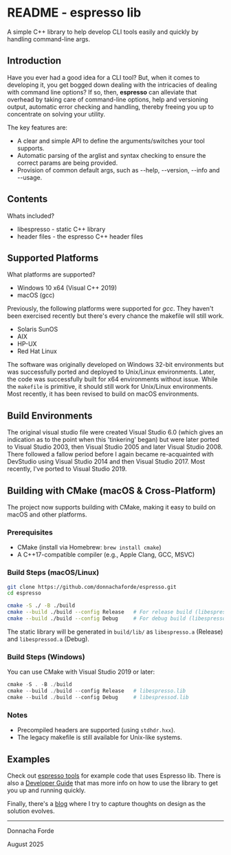 # README - espresso lib 
A simple C++ library to help develop CLI tools easily and quickly by handling command-line args. 


## Introduction

Have you ever had a good idea for a CLI tool? But, when it comes to developing it, you get bogged down dealing with the intricacies of dealing with command line options? If so, then, **espresso** can alleviate that overhead by taking care of command-line options, help and versioning output, automatic error checking and handling, thereby freeing you up to concentrate on solving your utility. 

The key features are:
* A clear and simple API to define the arguments/switches your tool supports. 
* Automatic parsing of the arglist and syntax checking to ensure the correct params are being provided.
* Provision of common default args, such as --help, --version, --info and --usage. 




## Contents

Whats included?

* libespresso -  static C++ library 
* header files - the espresso C++ header files 


## Supported Platforms


What platforms are supported?

* Windows 10 x64 (Visual C++ 2019)
* macOS (gcc)


Previously, the following platforms were supported for *gcc*. They haven't been exercised recently but there's every chance the makefile will still work. 

* Solaris SunOS
* AIX
* HP-UX
* Red Hat Linux

The software was originally developed on Windows 32-bit environments but was successfully ported and deployed to Unix/Linux environments. Later, the code was successfully built for x64 environments without issue. While the `makefile` is primitive, it should still work for Unix/Linux environments. Most recently, it has been revised to build on macOS environments. 


## Build Environments

The original visual studio file were created Visual Studio 6.0 (which gives an indication as to the point when this 'tinkering' began) but were later ported to Visual Studio 2003, then Visual Studio 2005 and later Visual Studio 2008. There followed a fallow period before I again became re-acquainted with DevStudio using Visual Studio 2014 and then Visual Studio 2017. Most recently, I've ported to Visual Studio 2019. 


## Building with CMake (macOS & Cross-Platform)

The project now supports building with CMake, making it easy to build on macOS and other platforms.

### Prerequisites

- CMake (install via Homebrew: `brew install cmake`)
- A C++17-compatible compiler (e.g., Apple Clang, GCC, MSVC)

### Build Steps (macOS/Linux)

```bash
git clone https://github.com/donnachaforde/espresso.git
cd espresso

cmake -S ./ -B ./build 
cmake --build ./build --config Release   # For release build (libespresso.a)
cmake --build ./build --config Debug     # For debug build (libespressod.a)
```

The static library will be generated in `build/lib/` as `libespresso.a` (Release) and `libespressod.a` (Debug).

### Build Steps (Windows)

You can use CMake with Visual Studio 2019 or later:

```powershell
cmake -S . -B ./build
cmake --build ./build --config Release   # libespresso.lib
cmake --build ./build --config Debug     # libespressod.lib
```

### Notes
- Precompiled headers are supported (using `stdhdr.hxx`).
- The legacy makefile is still available for Unix-like systems.



## Examples
Check out [espresso tools](https://github.com/donnachaforde/espresso-tools) for example code that uses Espresso lib. There is also a [Developer Guide](docs/Developer-Guide.md) that mas more info on how to use the library to get you up and running quickly. 

Finally, there's a [blog](docs/README.md) where I try to capture thoughts on design as the solution evolves. 

***




Donnacha Forde

August 2025

